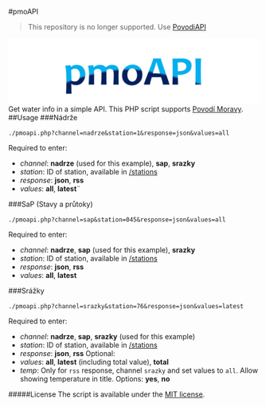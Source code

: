#pmoAPI
>This repository is no longer supported. Use [PovodiAPI](https://github.com/DanielKrasny/PovodiAPI)

![pmoAPI](https://github.com/DanielKrasny/pmoAPI/raw/master/headerimage.jpeg)
Get water info in a simple API. This PHP script supports [Povodí Moravy](http://www.pmo.cz).
##Usage 
###Nádrže
```
./pmoapi.php?channel=nadrze&station=1&response=json&values=all
```
Required to enter:

- *channel*: **nadrze** (used for this example), **sap**, **srazky**
- *station*: ID of station, available in [/stations](https://github.com/DanielKrasny/pmoAPI/master/stations)
- *response*: **json**, **rss**
- *values*: **all**, **latest**¨

###SaP (Stavy a průtoky)
```
./pmoapi.php?channel=sap&station=045&response=json&values=all
```
Required to enter:
- *channel*: **nadrze**, **sap** (used for this example), **srazky**
- *station*: ID of station, available in [/stations](https://github.com/DanielKrasny/pmoAPI/master/stations)
- *response*: **json**, **rss**
- *values*: **all**, **latest**

###Srážky
```
./pmoapi.php?channel=srazky&station=76&response=json&values=latest
```
Required to enter:
- *channel*: **nadrze**, **sap**, **srazky** (used for this example)
- *station*: ID of station, available in [/stations](https://github.com/DanielKrasny/pmoAPI/master/stations)
- *response*: **json**, **rss**
Optional:
- *values*: **all**, **latest** (including total value), **total**
- *temp*: Only for `rss` response, channel `srazky` and set values to `all`. Allow showing temperature in title. Options: **yes**, **no**

#####License
The script is available under the [MIT license](https://github.com/DanielKrasny/pmoAPI/master/LICENSE).